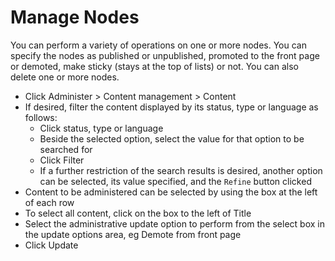 # Manage Nodes 

You can perform a variety of operations on one or more nodes. You can specify the nodes as published or unpublished, promoted to the front page or demoted, make sticky (stays at the top of lists) or not. You can also delete one or more nodes.


* Click Administer > Content management > Content
* If desired, filter the content displayed by its status, type or language as follows:
    * Click status, type or language
    * Beside the selected option, select the value for that option to be searched for
    * Click Filter
    * If a further restriction of the search results is desired, another option can be selected, its value specified, and the ` Refine ` button clicked
* Content to be administered can be selected by using the box at the left of each row
* To select all content, click on the box to the left of Title
* Select the administrative update option to perform from the select box in the update options area, eg Demote from front page
* Click Update
